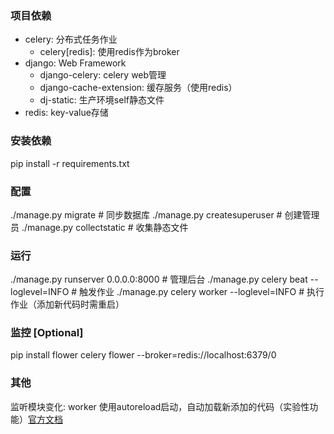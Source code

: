 ### 项目依赖
- celery: 分布式任务作业
  - celery[redis]: 使用redis作为broker
- django: Web Framework
  - django-celery: celery web管理
  - django-cache-extension: 缓存服务（使用redis）
  - dj-static: 生产环境self静态文件
- redis: key-value存储

### 安装依赖
pip install -r requirements.txt

### 配置
./manage.py migrate          # 同步数据库
./manage.py createsuperuser  # 创建管理员
./manage.py collectstatic    # 收集静态文件

### 运行
./manage.py runserver 0.0.0.0:8000         # 管理后台
./manage.py celery beat --loglevel=INFO    # 触发作业
./manage.py celery worker --loglevel=INFO  # 执行作业（添加新代码时需重启）

### 监控 [Optional]
pip install flower
celery flower --broker=redis://localhost:6379/0

### 其他
监听模块变化: worker 使用autoreload启动，自动加载新添加的代码（实验性功能）[官方文档](http://docs.celeryproject.org/en/3.1/userguide/workers.html#autoreloading)